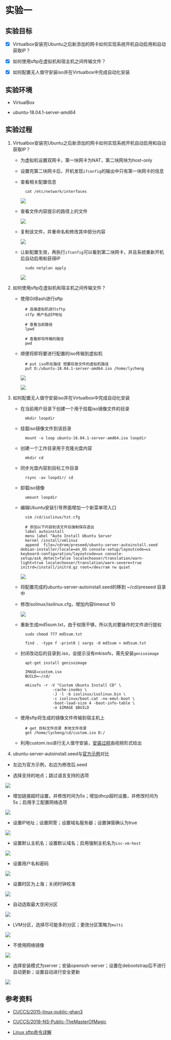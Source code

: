 # 实验一

## 实验目标

- [x] Virtualbox安装完Ubuntu之后新添加的网卡如何实现系统开机自动启用和自动获取IP？

- [x] 如何使用sftp在虚拟机和宿主机之间传输文件？

- [x] 如何配置无人值守安装iso并在Virtualbox中完成自动化安装

## 实验环境

- VirtualBox

- ubuntu-18.04.1-server-amd64

## 实验过程

1. Virtualbox安装完Ubuntu之后新添加的网卡如何实现系统开机自动启用和自动获取IP？

    - 为虚拟机设置双网卡，第一块网卡为NAT，第二块网块为host-only

    - 设置完第二块网卡后，开机发现`ifconfig`的输出中只有第一块网卡的信息

    - 查看相关配置信息

            cat /etc/network/interfaces

        ![](img/2-3.PNG)
    
    - 查看文件内容提示的路径上的文件

        ![](img/2-4.PNG)

    - 复制该文件，并重命名和修改其中部分内容

        ![](img/2-5.PNG)
    
    - 让新配置生效，再执行`ifconfig`可以看到第二块网卡，并且系统重新开机后自动启用和获得IP

            sudo netplan apply
        
        ![](img/2-6.PNG)

2. 如何使用sftp在虚拟机和宿主机之间传输文件？

    - 使用GitBash进行sftp

            # 连接虚拟机进行sftp
            stfp 用户名@IP地址

            # 查看当前路径
            lpwd

            # 查看即将传输的路径
            pwd
    
    - 顺便将即将要进行配置的iso传输到虚拟机

            # put iso所在路径 想要存放文件的虚拟机路径
            put D:/ubuntu-18.04.1-server-amd64.iso /home/lycheng
        
        ![](img/3-1.PNG)

        ![](img/3-2.PNG)
        
3. 如何配置无人值守安装iso并在Virtualbox中完成自动化安装

    - 在当前用户目录下创建一个用于挂载iso镜像文件的目录

            mkdir loopdir
    
    - 挂载iso镜像文件到该目录

            mount -o loop ubuntu-16.04.1-server-amd64.iso loopdir

    - 创建一个工作目录用于克隆光盘内容

            mkdir cd

    - 同步光盘内容到目标工作目录

            rsync -av loopdir/ cd
    
    - 卸载iso镜像

            umount loopdir
        
    - 编辑Ubuntu安装引导界面增加一个新菜单项入口

            vim /cd/isolinux/txt.cfg

            # 添加以下内容到该文件后强制保存退出
            label autoinstall
            menu label ^Auto Install Ubuntu Server
            kernel /install/vmlinuz
            append  file=/cdrom/preseed/ubuntu-server-autoinstall.seed debian-installer/locale=en_US console-setup/layoutcode=us keyboard-configuration/layoutcode=us console-setup/ask_detect=false localechooser/translation/warn-light=true localechooser/translation/warn-severe=true initrd=/install/initrd.gz root=/dev/ram rw quiet
        
        ![](img/1-1.PNG)
        
    - 将配置完成的ubuntu-server-autoinstall.seed的移到 ~/cd/preseed 目录中

    - 修改isolinux/isolinux.cfg，增加内容timeout 10

        ![](img/1-2.PNG)
    
    - 重新生成md5sum.txt，由于权限不够，所以先对要操作的文件进行提权

            sudo chmod 777 md5sum.txt

            find . -type f -print0 | xargs -0 md5sum > md5sum.txt
    
    - 封闭改动后的目录到.iso，会提示没有mkisofs，需先安装`genisoimage`

            apt-get install genisoimage

            IMAGE=custom.iso
            BUILD=~/cd/

            mkisofs -r -V "Custom Ubuntu Install CD" \
                        -cache-inodes \
                        -J -l -b isolinux/isolinux.bin \
                        -c isolinux/boot.cat -no-emul-boot \
                        -boot-load-size 4 -boot-info-table \
                        -o $IMAGE $BUILD
    
    - 使用sftp将生成的镜像文件传输到宿主机上

            # get 目标文件目录 本地文件目录
            get /home/lycheng/cd/custom.iso D:/
    
    - 利用custom.iso进行无人值守安装，[安装过程](replay.mp4)由视频形式给出

                
4. ubuntu-server-autoinstall.seed与[官方示例](https://help.ubuntu.com/lts/installation-guide/example-preseed.txt)对比

- 左边为官方示例，右边为修改后.seed

- 选择支持的地点；跳过语言支持的选项

![](img/4-1.PNG)

- 增加链接超时设置，并修改时间为5s；增加dhcp超时设置，并修改时间为5s；启用手工配置网络选项

![](img/4-2.PNG)

- 设置IP地址；设置网管；设置域名服务器；设置弹窗确认为true

![](img/4-3.PNG)

- 设置默认主机名；设置默认域名；启用强制主机名为`isc-vm-host`

![](img/4-4.PNG)

- 设置用户名和密码

![](img/4-5.PNG)

- 设置时区为上海；关闭时钟校准

![](img/4-6.PNG)

- 自动选取最大空闲分区

![](img/4-7.PNG)

- LVM分区，选择尽可能多的分区；更改分区策略为`multi`

![](img/4-8.PNG)

- 不使用网络镜像

![](img/4-9.PNG)

- 选择安装模式为server；安装openssh-server；设置在debootstrap后不进行自动更新；设置自动进行安全更新

![](img/4-10.PNG)

## 参考资料

- [CUCCS/2015-linux-public-ghan3](https://github.com/CUCCS/2015-linux-public-ghan3/blob/master/%E7%AC%AC%E4%B8%80%E7%AB%A0%EF%BC%9ALinux%E5%9F%BA%E7%A1%80%EF%BC%88%E5%AE%9E%E9%AA%8C%EF%BC%89/hw1.md)

- [CUCCS/2018-NS-Public-TheMasterOfMagic](https://github.com/CUCCS/2018-NS-Public-TheMasterOfMagic/blob/ns-chap0x01/ns/chap0x01/%E5%9F%BA%E4%BA%8EVirtualBox%E7%9A%84%E7%BD%91%E7%BB%9C%E6%94%BB%E9%98%B2%E5%9F%BA%E7%A1%80%E7%8E%AF%E5%A2%83%E6%90%AD%E5%BB%BA.md)

- [Linux sftp命令详解](https://www.cnblogs.com/ftl1012/p/sftp.html)